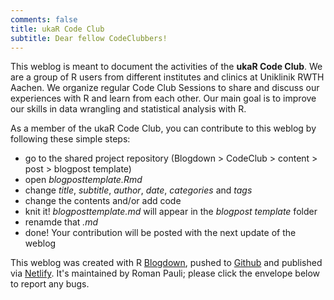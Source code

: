 ```yaml
---
comments: false
title: ukaR Code Club
subtitle: Dear fellow CodeClubbers!
---
```


This weblog is meant to document the activities of the **ukaR Code Club**. We are a group of R users from different institutes and clinics at Uniklinik RWTH Aachen. We organize regular Code Club Sessions to share and discuss our experiences with R and learn from each other. Our main goal is to improve our skills in data wrangling and statistical analysis with R.

As a member of the ukaR Code Club, you can contribute to this weblog by following these simple steps:

  - go to the shared project repository (Blogdown > CodeClub > content > post > blogpost template)
  - open *blogposttemplate.Rmd*
  - change *title*, *subtitle*, *author*, *date*, *categories* and *tags*
  - change the contents and/or add code
  - knit it! *blogposttemplate.md* will appear in the *blogpost template* folder
  - renamde that *.md*
  - done! Your contribution will be posted with the next update of the weblog

  
This weblog was created with R [Blogdown](https://pkgs.rstudio.com/blogdown/), pushed to [Github](https://github.com/paulirom/CodeClub) and published via [Netlify](https://www.netlify.com/). It's maintained by Roman Pauli; please click the envelope below to report any bugs.